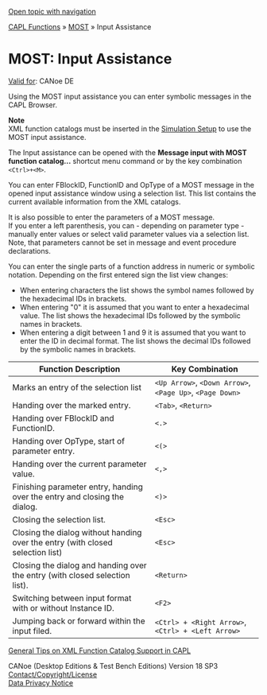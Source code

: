 [Open topic with navigation](../../../../CANoeDEFamily.htm#Topics/CAPLFunctions/MOST/CAPLfunctionsMOSTInputAssistant.md)

[CAPL Functions](../CAPLfunctions.md) » [MOST](CAPLfunctionsMOSTOverview.md) » Input Assistance

# MOST: Input Assistance

[Valid for](../../Shared/FeatureAvailability.md):  CANoe DE

Using the MOST input assistance you can enter symbolic messages in the CAPL Browser.

**Note**  
XML function catalogs must be inserted in the [Simulation Setup](../../CANoeCANalyzer/Windows/SimulationSetup/SimulationSetupWindow.md) to use the MOST input assistance.

The Input assistance can be opened with the **Message input with MOST function catalog...** shortcut menu command or by the key combination `<Ctrl>+<M>`.

You can enter FBlockID, FunctionID and OpType of a MOST message in the opened input assistance window using a selection list. This list contains the current available information from the XML catalogs.

It is also possible to enter the parameters of a MOST message.  
If you enter a left parenthesis, you can - depending on parameter type - manually enter values or select valid parameter values via a selection list. Note, that parameters cannot be set in message and event procedure declarations.

You can enter the single parts of a function address in numeric or symbolic notation. Depending on the first entered sign the list view changes:

- When entering characters the list shows the symbol names followed by the hexadecimal IDs in brackets.
- When entering "0" it is assumed that you want to enter a hexadecimal value. The list shows the hexadecimal IDs followed by the symbolic names in brackets.
- When entering a digit between 1 and 9 it is assumed that you want to enter the ID in decimal format. The list shows the decimal IDs followed by the symbolic names in brackets.

| Function Description                                          | Key Combination                                      |
|---------------------------------------------------------------|------------------------------------------------------|
| Marks an entry of the selection list                          | `<Up Arrow>`, `<Down Arrow>`, `<Page Up>`, `<Page Down>` |
| Handing over the marked entry.                                | `<Tab>`, `<Return>`                                  |
| Handing over FBlockID and FunctionID.                         | `<.>`                                                |
| Handing over OpType, start of parameter entry.                | `<(>`                                                |
| Handing over the current parameter value.                     | `<,>`                                                |
| Finishing parameter entry, handing over the entry and closing the dialog. | `<)>`                                                |
| Closing the selection list.                                   | `<Esc>`                                              |
| Closing the dialog without handing over the entry (with closed selection list) | `<Esc>`                                              |
| Closing the dialog and handing over the entry (with closed selection list). | `<Return>`                                           |
| Switching between input format with or without Instance ID.   | `<F2>`                                               |
| Jumping back or forward within the input filed.               | `<Ctrl> + <Right Arrow>`, `<Ctrl> + <Left Arrow>`    |

[General Tips on XML Function Catalog Support in CAPL](CAPLfunctionsMOSTXMLSupport.md)

CANoe (Desktop Editions & Test Bench Editions) Version 18 SP3  
[Contact/Copyright/License](../../Shared/ContactCopyrightLicense.md)  
[Data Privacy Notice](https://www.vector.com/int/en/company/get-info/privacy-policy/)
